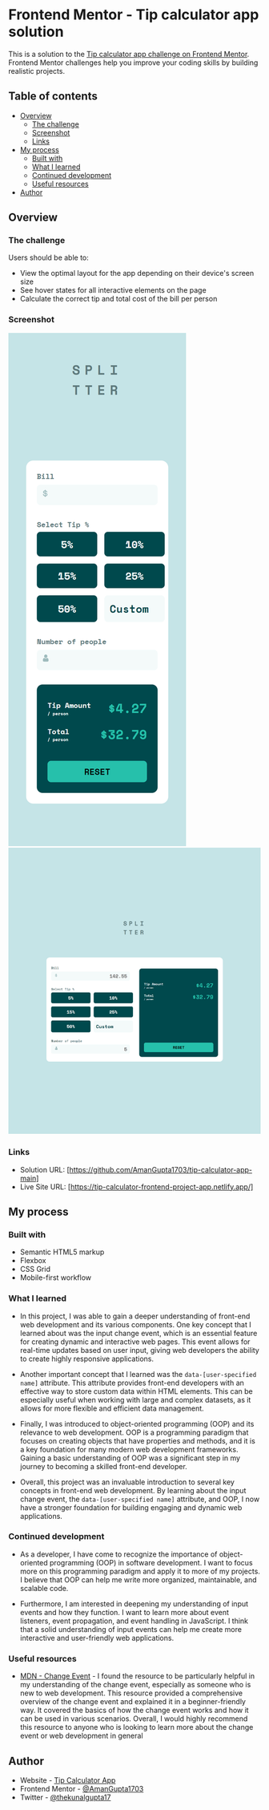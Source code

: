 # Frontend Mentor - Tip calculator app solution

This is a solution to the [Tip calculator app challenge on Frontend Mentor](https://www.frontendmentor.io/challenges/tip-calculator-app-ugJNGbJUX). Frontend Mentor challenges help you improve your coding skills by building realistic projects.

## Table of contents

- [Overview](#overview)
  - [The challenge](#the-challenge)
  - [Screenshot](#screenshot)
  - [Links](#links)
- [My process](#my-process)
  - [Built with](#built-with)
  - [What I learned](#what-i-learned)
  - [Continued development](#continued-development)
  - [Useful resources](#useful-resources)
- [Author](#author)

## Overview

### The challenge

Users should be able to:

- View the optimal layout for the app depending on their device's screen size
- See hover states for all interactive elements on the page
- Calculate the correct tip and total cost of the bill per person

### Screenshot

![Mobile Preview](./output/mobile-preview.png)
![Laptop Preview](./output/laptop-preview.png)

### Links

- Solution URL: [https://github.com/AmanGupta1703/tip-calculator-app-main]
- Live Site URL: [https://tip-calculator-frontend-project-app.netlify.app/]

## My process

### Built with

- Semantic HTML5 markup
- Flexbox
- CSS Grid
- Mobile-first workflow

### What I learned

- In this project, I was able to gain a deeper understanding of front-end web development and its various components. One key concept that I learned about was the input change event, which is an essential feature for creating dynamic and interactive web pages. This event allows for real-time updates based on user input, giving web developers the ability to create highly responsive applications.

- Another important concept that I learned was the `data-[user-specified name]` attribute. This attribute provides front-end developers with an effective way to store custom data within HTML elements. This can be especially useful when working with large and complex datasets, as it allows for more flexible and efficient data management.

- Finally, I was introduced to object-oriented programming (OOP) and its relevance to web development. OOP is a programming paradigm that focuses on creating objects that have properties and methods, and it is a key foundation for many modern web development frameworks. Gaining a basic understanding of OOP was a significant step in my journey to becoming a skilled front-end developer.

- Overall, this project was an invaluable introduction to several key concepts in front-end web development. By learning about the input change event, the `data-[user-specified name]` attribute, and OOP, I now have a stronger foundation for building engaging and dynamic web applications.


### Continued development

- As a developer, I have come to recognize the importance of object-oriented programming (OOP) in software development. I want to focus more on this programming paradigm and apply it to more of my projects. I believe that OOP can help me write more organized, maintainable, and scalable code.

- Furthermore, I am interested in deepening my understanding of input events and how they function. I want to learn more about event listeners, event propagation, and event handling in JavaScript. I think that a solid understanding of input events can help me create more interactive and user-friendly web applications.

### Useful resources

- [MDN - Change Event](https://developer.mozilla.org/en-US/docs/Web/API/HTMLElement/change_eventm) - I found the resource to be particularly helpful in my understanding of the change event, especially as someone who is new to web development. This resource provided a comprehensive overview of the change event and explained it in a beginner-friendly way. It covered the basics of how the change event works and how it can be used in various scenarios. Overall, I would highly recommend this resource to anyone who is looking to learn more about the change event or web development in general


## Author

- Website - [Tip Calculator App](https://tip-calculator-frontend-project-app.netlify.app/)
- Frontend Mentor - [@AmanGupta1703](https://www.frontendmentor.io/profile/AmanGupta1703)
- Twitter - [@thekunalgupta17](https://twitter.com/thekunalgupta17)